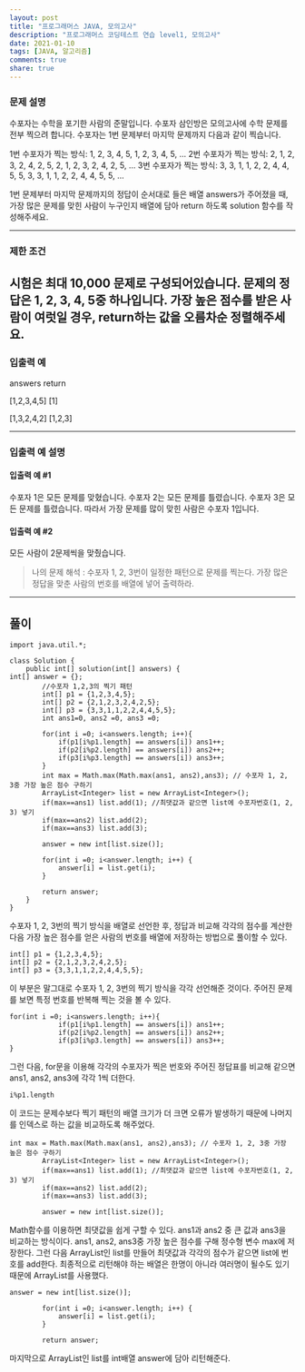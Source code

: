 ```yaml
---
layout: post
title: "프로그래머스 JAVA, 모의고사"
description: "프로그래머스 코딩테스트 연습 level1, 모의고사"
date: 2021-01-10
tags: [JAVA, 알고리즘]
comments: true
share: true
---
```


### 문제 설명
수포자는 수학을 포기한 사람의 준말입니다. 수포자 삼인방은 모의고사에 수학 문제를 전부 찍으려 합니다. 수포자는 1번 문제부터 마지막 문제까지 다음과 같이 찍습니다.

1번 수포자가 찍는 방식: 1, 2, 3, 4, 5, 1, 2, 3, 4, 5, ...
2번 수포자가 찍는 방식: 2, 1, 2, 3, 2, 4, 2, 5, 2, 1, 2, 3, 2, 4, 2, 5, ...
3번 수포자가 찍는 방식: 3, 3, 1, 1, 2, 2, 4, 4, 5, 5, 3, 3, 1, 1, 2, 2, 4, 4, 5, 5, ...

1번 문제부터 마지막 문제까지의 정답이 순서대로 들은 배열 answers가 주어졌을 때, 가장 많은 문제를 맞힌 사람이 누구인지 배열에 담아 return 하도록 solution 함수를 작성해주세요.

---
### 제한 조건
시험은 최대 10,000 문제로 구성되어있습니다.
문제의 정답은 1, 2, 3, 4, 5중 하나입니다.
가장 높은 점수를 받은 사람이 여럿일 경우, return하는 값을 오름차순 정렬해주세요.
---
### 입출력 예
answers	return

[1,2,3,4,5]	[1]

[1,3,2,4,2]	[1,2,3]

---
### 입출력 예 설명
#### 입출력 예 #1

수포자 1은 모든 문제를 맞혔습니다.
수포자 2는 모든 문제를 틀렸습니다.
수포자 3은 모든 문제를 틀렸습니다.
따라서 가장 문제를 많이 맞힌 사람은 수포자 1입니다.

#### 입출력 예 #2

모든 사람이 2문제씩을 맞췄습니다.

> 나의 문제 해석 : 수포자 1, 2, 3번이 일정한 패턴으로 문제를 찍는다. 가장 많은 정답을 맞춘 사람의 번호를 배열에 넣어 출력하라.
---

## 풀이

~~~
import java.util.*;

class Solution {
    public int[] solution(int[] answers) {
int[] answer = {};
        //수포자 1,2,3의 찍기 패턴
        int[] p1 = {1,2,3,4,5};
        int[] p2 = {2,1,2,3,2,4,2,5};
        int[] p3 = {3,3,1,1,2,2,4,4,5,5};
        int ans1=0, ans2 =0, ans3 =0;
        
        for(int i =0; i<answers.length; i++){
            if(p1[i%p1.length] == answers[i]) ans1++;
            if(p2[i%p2.length] == answers[i]) ans2++;
            if(p3[i%p3.length] == answers[i]) ans3++;
        }
        int max = Math.max(Math.max(ans1, ans2),ans3); // 수포자 1, 2, 3중 가장 높은 점수 구하기
        ArrayList<Integer> list = new ArrayList<Integer>();
        if(max==ans1) list.add(1); //최댓값과 같으면 list에 수포자번호(1, 2, 3) 넣기
        if(max==ans2) list.add(2);
        if(max==ans3) list.add(3);
        
        answer = new int[list.size()]; 
        
        for(int i =0; i<answer.length; i++) {
        	answer[i] = list.get(i);
        }
        
        return answer;
    }
}
~~~

수포자 1, 2, 3번의 찍기 방식을 배열로 선언한 후, 정답과 비교해 각각의 점수를 계산한 다음 가장 높은 점수를 얻은 사람의 번호를 배열에 저장하는 방법으로 풀이할 수 있다.

~~~
int[] p1 = {1,2,3,4,5};
int[] p2 = {2,1,2,3,2,4,2,5};
int[] p3 = {3,3,1,1,2,2,4,4,5,5};
~~~

이 부분은 말그대로 수포자 1, 2, 3번의 찍기 방식을 각각 선언해준 것이다.
주어진 문제를 보면 특정 번호를 반복해 찍는 것을 볼 수 있다.

~~~
for(int i =0; i<answers.length; i++){
            if(p1[i%p1.length] == answers[i]) ans1++;
            if(p2[i%p2.length] == answers[i]) ans2++;
            if(p3[i%p3.length] == answers[i]) ans3++;
}
~~~

그런 다음, for문을 이용해 각각의 수포자가 찍은 번호와 주어진 정답표를 비교해 같으면 ans1, ans2, ans3에 각각 1씩 더한다.
~~~
i%p1.length
~~~
이 코드는 문제수보다 찍기 패턴의 배열 크기가 더 크면 오류가 발생하기 때문에 나머지를 인덱스로 하는 값을 비교하도록 해주었다.

~~~
int max = Math.max(Math.max(ans1, ans2),ans3); // 수포자 1, 2, 3중 가장 높은 점수 구하기
        ArrayList<Integer> list = new ArrayList<Integer>();
        if(max==ans1) list.add(1); //최댓값과 같으면 list에 수포자번호(1, 2, 3) 넣기
        if(max==ans2) list.add(2);
        if(max==ans3) list.add(3);
        
        answer = new int[list.size()]; 
~~~

Math함수를 이용하면 최댓값을 쉽게 구할 수 있다. ans1과 ans2 중 큰 값과 ans3을 비교하는 방식이다. ans1, ans2, ans3중 가장 높은 점수를 구해 정수형 변수 max에 저장한다.
그런 다음 ArrayList인 list를 만들어 최댓값과 각각의 점수가 같으면 list에 번호를 add한다.
최종적으로 리턴해야 하는 배열은 한명이 아니라 여러명이 될수도 있기 때문에 ArrayList를 사용했다.

~~~
answer = new int[list.size()]; 
        
        for(int i =0; i<answer.length; i++) {
        	answer[i] = list.get(i);
        }
        
        return answer;
~~~
마지막으로 ArrayList인 list를 int배열 answer에 담아 리턴해준다.
